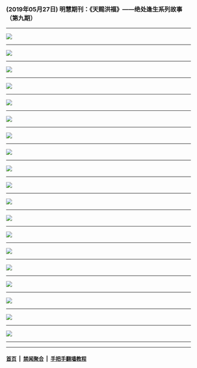 ### (2019年05月27日) 明慧期刊：《天赐洪福》——绝处逢生系列故事（第九期） 

---

<img src="http://qikan.minghui.org/mhqkpage/qikanimage/2019/05/26/tchf-09-2in1-read-online1.png"/><hr/>
<img src="http://qikan.minghui.org/mhqkpage/qikanimage/2019/05/26/tchf-09-2in1-read-online2.png"/><hr/>
<img src="http://qikan.minghui.org/mhqkpage/qikanimage/2019/05/26/tchf-09-2in1-read-online3.png"/><hr/>
<img src="http://qikan.minghui.org/mhqkpage/qikanimage/2019/05/26/tchf-09-2in1-read-online4.png"/><hr/>
<img src="http://qikan.minghui.org/mhqkpage/qikanimage/2019/05/26/tchf-09-2in1-read-online5.png"/><hr/>
<img src="http://qikan.minghui.org/mhqkpage/qikanimage/2019/05/26/tchf-09-2in1-read-online6.png"/><hr/>
<img src="http://qikan.minghui.org/mhqkpage/qikanimage/2019/05/26/tchf-09-2in1-read-online7.png"/><hr/>
<img src="http://qikan.minghui.org/mhqkpage/qikanimage/2019/05/26/tchf-09-2in1-read-online8.png"/><hr/>
<img src="http://qikan.minghui.org/mhqkpage/qikanimage/2019/05/26/tchf-09-2in1-read-online9.png"/><hr/>
<img src="http://qikan.minghui.org/mhqkpage/qikanimage/2019/05/26/tchf-09-2in1-read-online10.png"/><hr/>
<img src="http://qikan.minghui.org/mhqkpage/qikanimage/2019/05/26/tchf-09-2in1-read-online11.png"/><hr/>
<img src="http://qikan.minghui.org/mhqkpage/qikanimage/2019/05/26/tchf-09-2in1-read-online12.png"/><hr/>
<img src="http://qikan.minghui.org/mhqkpage/qikanimage/2019/05/26/tchf-09-2in1-read-online13.png"/><hr/>
<img src="http://qikan.minghui.org/mhqkpage/qikanimage/2019/05/26/tchf-09-2in1-read-online14.png"/><hr/>
<img src="http://qikan.minghui.org/mhqkpage/qikanimage/2019/05/26/tchf-09-2in1-read-online15.png"/><hr/>
<img src="http://qikan.minghui.org/mhqkpage/qikanimage/2019/05/26/tchf-09-2in1-read-online16.png"/><hr/>
<img src="http://qikan.minghui.org/mhqkpage/qikanimage/2019/05/26/tchf-09-2in1-read-online17.png"/><hr/>
<img src="http://qikan.minghui.org/mhqkpage/qikanimage/2019/05/26/tchf-09-2in1-read-online18.png"/><hr/>
<img src="http://qikan.minghui.org/mhqkpage/qikanimage/2019/05/26/tchf-09-2in1-read-online19.png"/><hr/>


---

#### [首页](../../../..) &nbsp;|&nbsp; [禁闻聚合](https://github.com/gfw-breaker/banned-news) &nbsp;|&nbsp; [手把手翻墙教程](https://github.com/gfw-breaker/guides) 